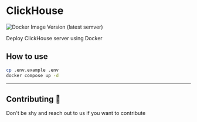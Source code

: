 # ClickHouse

![Docker Image Version (latest semver)](https://img.shields.io/docker/v/clickhouse/clickhouse-server?sort=semver)

Deploy ClickHouse server using Docker



## How to use

```bash
cp .env.example .env
docker compose up -d
```

---

## Contributing 🤝

Don't be shy and reach out to us if you want to contribute 
